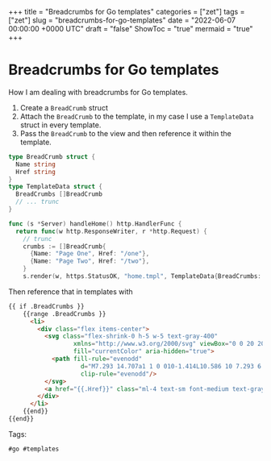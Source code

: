 +++
title = "Breadcrumbs for Go templates"
categories = ["zet"]
tags = ["zet"]
slug = "breadcrumbs-for-go-templates"
date = "2022-06-07 00:00:00 +0000 UTC"
draft = "false"
ShowToc = "true"
mermaid = "true"
+++

# Breadcrumbs for Go templates

How I am dealing with breadcrumbs for Go templates.

1. Create a `BreadCrumb` struct
2. Attach the `BreadCrumb` to the template, in my case I use a `TemplateData` struct in every
template.
3. Pass the `BreadCrumb` to the view and then reference it within the template.

```go 
type BreadCrumb struct {
  Name string
  Href string
}
type TemplateData struct {
  BreadCrumbs []BreadCrumb
  // ... trunc
}

func (s *Server) handleHome() http.HandlerFunc {
  return func(w http.ResponseWriter, r *http.Request) {
    // trunc
    crumbs := []BreadCrumb{
      {Name: "Page One", Href: "/one"},
      {Name: "Page Two", Href: "/two"},
    }
    s.render(w, https.StatusOK, "home.tmpl", TemplateData{BreadCrumbs: crumbs})
```

Then reference that in templates with 

```html
{{ if .BreadCrumbs }}
    {{range .BreadCrumbs }}
      <li>
        <div class="flex items-center">
          <svg class="flex-shrink-0 h-5 w-5 text-gray-400"
                  xmlns="http://www.w3.org/2000/svg" viewBox="0 0 20 20"
                  fill="currentColor" aria-hidden="true">
            <path fill-rule="evenodd"
                    d="M7.293 14.707a1 1 0 010-1.414L10.586 10 7.293 6.707a1 1 0 011.414-1.414l4 4a1 1 0 010 1.414l-4 4a1 1 0 01-1.414 0z"
                    clip-rule="evenodd"/>
          </svg>
          <a href="{{.Href}}" class="ml-4 text-sm font-medium text-gray-500 hover:text-gray-700">{{.Name}}</a>
        </div>
      </li>
    {{end}}
{{end}}
```

Tags:

    #go #templates
